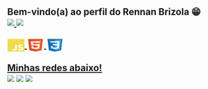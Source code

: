 ## Bem-vindo(a) ao perfil do Rennan Brizola 😁 <div> <a href="https://github.com/Brizola01"> <img height="180em" src="https://github-readme-stats.vercel.app/api?username=Brizola01&show_icons=true&theme=github_dark&include_all_commits=true&count_private=true"/> <img height="180em" src="https://github-readme-stats.vercel.app/api/top-langs/?username=Brizola01&layout=compact&langs_count=6&theme=github_dark"/> </div> <div style="display: inline_block"><br> <img align="center" alt="Js" height="30" width="40" src="https://raw.githubusercontent.com/devicons/devicon/master/icons/javascript/javascript-plain.svg"> <img align="center" alt="HTML" height="30" width="40" src="https://raw.githubusercontent.com/devicons/devicon/master/icons/html5/html5-original.svg"> <img align="center" alt="CSS" height="30" width="40" src="https://raw.githubusercontent.com/devicons/devicon/master/icons/css3/css3-original.svg"> </div> <br> Minhas redes abaixo! <div> <a href="https://www.instagram.com/brizola07/" target="_blank"><img src="https://img.shields.io/badge/-Instagram-%23E4405F?style=for-the-badge&logo=instagram&logoColor=white" target="_blank"></a> <a href = "mailto:brizolafju@gmail.com"><img src="https://img.shields.io/badge/-Gmail-%23333?style=for-the-badge&logo=gmail&logoColor=white" target="_blank"></a> <a href="https://www.linkedin.com/in/rennan-brizola-b85180193/" target="_blank"><img src="https://img.shields.io/badge/-LinkedIn-%230077B5?style=for-the-badge&logo=linkedin&logoColor=white" target="_blank"></a> </div>

